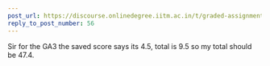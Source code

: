 ```yaml
---
post_url: https://discourse.onlinedegree.iitm.ac.in/t/graded-assignments-dashboard-scores-incorrect-missing/166816/72
reply_to_post_number: 56
---
```

Sir for the GA3 the saved score says its 4.5, total is 9.5 so my total should be 47.4.